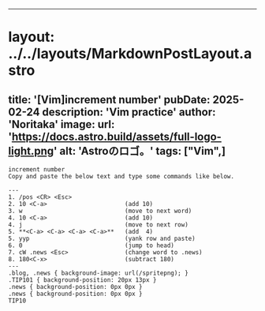 
---
# layout: ../../layouts/MarkdownPostLayout.astro
title: '[Vim]increment number'
pubDate: 2025-02-24
description: 'Vim practice'
author: 'Noritaka'
image:
    url: 'https://docs.astro.build/assets/full-logo-light.png'
    alt: 'Astroのロゴ。'
tags: ["Vim",]
---


```
increment number
Copy and paste the below text and type some commands like below.

---
1. /pos <CR> <Esc> 
2. 10 <C-a>                      (add 10)
3. w                             (move to next word) 
4. 10 <C-a>                      (add 10)
4. j                             (move to next row) 
5. **<C-a> <C-a> <C-a> <C-a>**   (add  4)
5. yyp                           (yank row and paste)
6. 0                             (jump to head)
7. cW .news <Esc>                (change word to .news)
8. 180<C-x>                      (subtract 180)
---
.blog, .news { background-image: url(/spritepng); }
.TIP101 { background-position: 20px 13px }
.news { background-position: 0px 0px }
.news { background-position: 0px 0px }
TIP10
```
